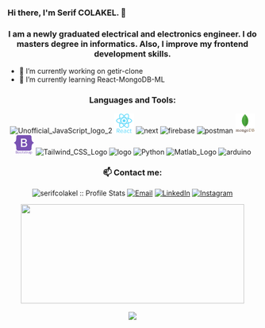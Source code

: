 ### Hi there, I'm Serif COLAKEL. 👋

<h3 align="center">I am a newly graduated electrical and electronics engineer. I do masters degree in informatics. Also, I improve my frontend development skills.</h3>


<p align="left">
  
</p>

- 🔭 I’m currently working on getir-clone
- 🌱 I’m currently learning React-MongoDB-ML

<h3 align="center">Languages and Tools:</h3>

<p align="center">  
  
  <img  src="https://upload.wikimedia.org/wikipedia/commons/thumb/9/99/Unofficial_JavaScript_logo_2.svg/480px-Unofficial_JavaScript_logo_2.svg.png" alt="Unofficial_JavaScript_logo_2" width="40" height="40"/> 
  <img  src="https://raw.githubusercontent.com/devicons/devicon/master/icons/react/react-original-wordmark.svg" alt="react" width="40" height="40"/> 
  <img  src="https://seeklogo.com/images/N/next-js-logo-8FCFF51DD2-seeklogo.com.png" alt="next" width="40" height="40"/>
  <img  src="https://www.vectorlogo.zone/logos/firebase/firebase-icon.svg" alt="firebase" width="40" height="40"/> 
  <img  src="https://www.vectorlogo.zone/logos/getpostman/getpostman-icon.svg" alt="postman" width="40" height="40"/>
   <img  src="https://raw.githubusercontent.com/devicons/devicon/master/icons/mongodb/mongodb-original-wordmark.svg" alt="mongodb" width="40" height="40"/> 
   <img  src="https://raw.githubusercontent.com/devicons/devicon/master/icons/bootstrap/bootstrap-plain-wordmark.svg" alt="matlab" width="40" height="40"/> 
  <img  src="https://upload.wikimedia.org/wikipedia/commons/thumb/d/d5/Tailwind_CSS_Logo.svg/1000px-Tailwind_CSS_Logo.svg.png" alt="Tailwind_CSS_Logo" width="40" height="40"/> 
  <img  src="https://v4.mui.com/static/logo.png" alt="logo" width="40" height="40"/> 
  <img  src="https://upload.wikimedia.org/wikipedia/commons/thumb/c/c3/Python-logo-notext.svg/800px-Python-logo-notext.svg.png" alt="Python" width="40" height="40"/> 
  <img  src="https://upload.wikimedia.org/wikipedia/commons/2/21/Matlab_Logo.png" alt="Matlab_Logo" width="40" height="40"/> 
   <img  src="https://cdn.worldvectorlogo.com/logos/arduino-1.svg" alt="arduino" width="40" height="40"/> 
 
  </p>
  
<h3 align="center">📫 Contact me:</h3>

<p align="center">
  
<img src="https://komarev.com/ghpvc/?username=serifcolakel&color=green" alt="serifcolakel :: Profile Stats">
<a href="mailto:serifcolakel0@gmail.com"><img alt="Email" src="https://img.shields.io/badge/Email-serifcolakel0@gmail.com-red?style=flat&logo=gmail"></a>
<a href="https://www.linkedin.com/in/serifcolakel/" target="_blank"><img alt="LinkedIn" src="https://img.shields.io/badge/LinkedIn-@serifcolakel-blue?style=flat&logo=linkedin"></a>
<a href="https://www.instagram.com/serifcolakell/"><img alt="Instagram" src="https://img.shields.io/badge/Instagram-serifcolakell-red?style=flat-square&logo=instagram"></a>

</p>

<p align="center">
  <img src="https://github-readme-stats.vercel.app/api?username=serifcolakel&show_icons=true&theme=tokyonight" width="450" height="200">
</p>
<p align="center">
<img src="https://github-readme-stats.vercel.app/api/top-langs/?username=serifcolakel&layout=compact&theme=tokyonight" height="180">
  </p>
<!--
**serifcolakel/serifcolakel** is a ✨ _special_ ✨ repository because its `README.md` (this file) appears on your GitHub profile.

Here are some ideas to get you started:


- 👯 I’m looking to collaborate on ...
- 🤔 I’m looking for help with ...
- 💬 Ask me about ...
- 📫 How to reach me: ...
- 😄 Pronouns: ...
- ⚡ Fun fact: ...
-->
